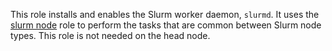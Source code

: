 This role installs and enables the Slurm worker daemon, `slurmd`. It uses the
[slurm node] role to perform the tasks that are common between Slurm node types.
This role is not needed on the head node.

[slurm node]: ../slurm_rpms
